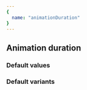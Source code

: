 ```yaml
---
{
  name: "animationDuration"
}
---
```


## Animation duration

### Default values
<!-- defaults.values.start -->

<!-- defaults.values.end -->


### Default variants
<!-- defaults.variants.start -->

<!-- defaults.variants.end -->

